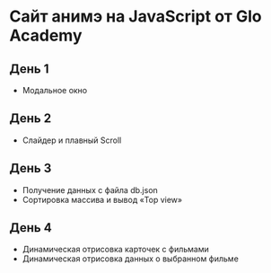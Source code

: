 # Сайт анимэ на JavaScript от Glo Academy

## День 1
* Модальное окно

## День 2
* Слайдер и плавный Scroll

## День 3
* Получение данных с файла db.json
* Сортировка массива и вывод «Top view»

## День 4 
*  Динамическая отрисовка карточек с фильмами
*  Динамическая отрисовка данных о выбранном фильме
